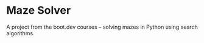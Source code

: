 # Maze Solver

A project from the boot.dev courses – solving mazes in Python using search algorithms.


